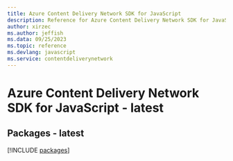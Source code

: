 ```yaml
---
title: Azure Content Delivery Network SDK for JavaScript
description: Reference for Azure Content Delivery Network SDK for JavaScript
author: xirzec
ms.author: jeffish
ms.data: 09/25/2023
ms.topic: reference
ms.devlang: javascript
ms.service: contentdeliverynetwork
---
```

# Azure Content Delivery Network SDK for JavaScript - latest
## Packages - latest
[!INCLUDE [packages](content-delivery-network-index.md)]